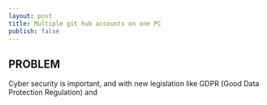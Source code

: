 ```yaml
---
layout: post
title: Multiple git hub accounts on one PC
publish: false
---
```

## PROBLEM

Cyber security is important, and with new legislation like GDPR (Good Data Protection Regulation) and 
